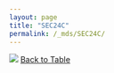 ```yaml
---
layout: page
title: "SEC24C"
permalink: /_mds/SEC24C/
---
```


![](../../alns_9.28.22/aln_5HSAA095779_0.998.png?raw=true
)
[Back to Table](../../display)
